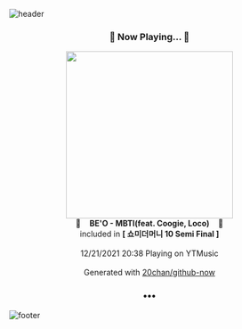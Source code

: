 ![header](https://capsule-render.vercel.app/api?type=wave&height=170&section=header&text=Hi.%20I'm%20SHIFT&fontColor=090707&fontAlignX=45&fontAlignY=65&fontSize=100)

<h3 align="center">🎵 Now Playing... 🎵</h3>
<p align="center">
  <a href="https://music.youtube.com/watch?v=v2LE9NqQykc">
    <img width="300" src="https://lh3.googleusercontent.com/o2BSqNa2GLchDXnpauN6B5QQx6alJThEWHA66AuG-_B4Jb_SC0Gw1rUPY2ocEsPk4BTfLZPZR1siHZ2u">
  </a>
  <br>
  🎵&nbsp&nbsp&nbsp <b>BE'O - MBTI(feat. Coogie, Loco)</b> &nbsp&nbsp&nbsp🎵
  <br>
  included in <b>[ 쇼미더머니 10 Semi Final ]</b>
  
  <br />
  <br />
  12/21/2021 20:38 Playing on YTMusic
  <br />
  <br />
  Generated with <a href="https://github.com/20chan/github-now">20chan/github-now</a>
</p>

<h3 align="center">•••</h3>

![footer](https://capsule-render.vercel.app/api?type=wave&height=150&section=footer)
